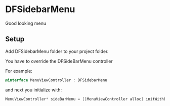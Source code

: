 DFSidebarMenu
=============

Good looking menu

Setup
----------
Add DFSidebarMenu folder to your project folder.

You have to override the DFSideBarMenu controller

For example:

```objectivec
@interface MenuViewController : DFSidebarMenu
```

and next you initialize with:

```objectivec
MenuViewController* sideBarMenu = [[MenuViewController alloc] initWithBackgroundImage:[UIImage imageNamed:@"background"]];
```
